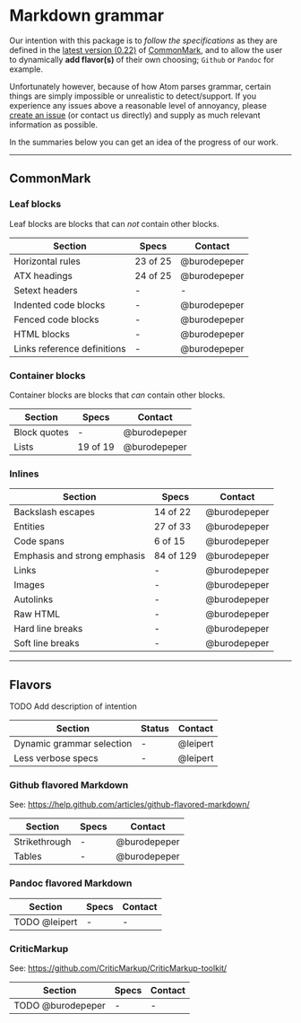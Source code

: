 # Markdown grammar

Our intention with this package is to _follow the specifications_ as they are defined in the [latest version (0.22)](http://spec.commonmark.org/0.22/) of [CommonMark](http://www.commonmark.org/), and to allow the user to dynamically **add flavor(s)** of their own choosing; `Github` or `Pandoc` for example.

Unfortunately however, because of how Atom parses grammar, certain things are simply impossible or unrealistic to detect/support. If you experience any issues above a reasonable level of annoyancy, please [create an issue](issues/new/) (or contact us directly) and supply as much relevant information as possible.

In the summaries below you can get an idea of the progress of our work.

---

## CommonMark

### Leaf blocks

Leaf blocks are blocks that can _not_ contain other blocks.

| Section | Specs | Contact |
| ------- | ----- | ------- |
| Horizontal rules | 23 of 25 | @burodepeper |
| ATX headings | 24 of 25 | @burodepeper |
| Setext headers | - | - |
| Indented code blocks | - | @burodepeper |
| Fenced code blocks | - | @burodepeper |
| HTML blocks | - | @burodepeper |
| Links reference definitions | - | @burodepeper |

### Container blocks

Container blocks are blocks that _can_ contain other blocks.

| Section | Specs | Contact |
| ------- | ----- | ------- |
| Block quotes | - | @burodepeper |
| Lists | 19 of 19 | @burodepeper |

### Inlines

| Section | Specs | Contact |
| ------- | ----- | ------- |
| Backslash escapes | 14 of 22 | @burodepeper |
| Entities | 27 of 33 | @burodepeper |
| Code spans | 6 of 15 | @burodepeper |
| Emphasis and strong emphasis | 84 of 129 | @burodepeper |
| Links | - | @burodepeper |
| Images | - | @burodepeper |
| Autolinks | - | @burodepeper |
| Raw HTML | - | @burodepeper |
| Hard line breaks | - | @burodepeper |
| Soft line breaks | - | @burodepeper |

---

## Flavors

TODO Add description of intention

| Section | Status | Contact |
| ------- | ----- | ------- |
| Dynamic grammar selection | - | @leipert |
| Less verbose specs | - | @leipert |

### Github flavored Markdown

See: https://help.github.com/articles/github-flavored-markdown/

| Section | Specs | Contact |
| ------- | ----- | ------- |
| Strikethrough | - | @burodepeper |
| Tables | - | @burodepeper |

### Pandoc flavored Markdown

| Section | Specs | Contact |
| ------- | ----- | ------- |
| TODO @leipert | - | - |

### CriticMarkup

See: https://github.com/CriticMarkup/CriticMarkup-toolkit/

| Section | Specs | Contact |
| ------- | ----- | ------- |
| TODO @burodepeper | - | - |
